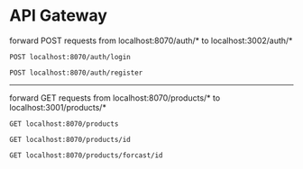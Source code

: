 # API Gateway

forward POST requests from localhost:8070/auth/* to localhost:3002/auth/*

```POST localhost:8070/auth/login``` 	

```POST localhost:8070/auth/register``` 	

***

forward GET requests from localhost:8070/products/* to localhost:3001/products/*


```GET localhost:8070/products```	

```GET localhost:8070/products/id``` 	

```GET localhost:8070/products/forcast/id```
